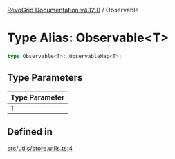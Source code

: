 [RevoGrid Documentation v4.12.0](README.md) / Observable

# Type Alias: Observable\<T\>

```ts
type Observable<T>: ObservableMap<T>;
```

## Type Parameters

| Type Parameter |
| ------ |
| `T` |

## Defined in

[src/utils/store.utils.ts:4](https://github.com/revolist/revogrid/blob/282605c6faa8e6a115a4a8c5b8668e14fed605a0/src/utils/store.utils.ts#L4)
